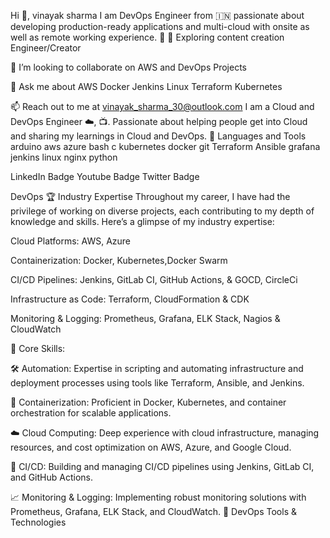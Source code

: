 
   
Hi 👋, vinayak sharma 
I am DevOps Engineer from 🇮🇳   passionate about developing production-ready applications and multi-cloud  with onsite as well as remote working experience. 🎯
🔭 Exploring content creation
   Engineer/Creator

🤩 I’m looking to collaborate on AWS and DevOps Projects


💬 Ask me about AWS Docker Jenkins Linux Terraform Kubernetes

📫 Reach out to me at vinayak_sharma_30@outlook.com I am a Cloud and DevOps Engineer ☁️, 📺. Passionate about helping people get into Cloud and sharing my learnings in Cloud and DevOps. 🧰 Languages and Tools arduino aws azure bash c kubernetes docker git Terraform Ansible grafana jenkins linux nginx python

LinkedIn Badge Youtube Badge Twitter Badge

DevOps
🏆 Industry Expertise
Throughout my career, I have had the privilege of working on diverse projects, each contributing to my depth of knowledge and skills. Here’s a glimpse of my industry expertise:

Cloud Platforms: AWS, Azure

Containerization: Docker, Kubernetes,Docker Swarm

CI/CD Pipelines: Jenkins, GitLab CI, GitHub Actions, & GOCD, CircleCi

Infrastructure as Code: Terraform, CloudFormation & CDK

Monitoring & Logging: Prometheus, Grafana, ELK Stack, Nagios & CloudWatch

🌟 Core Skills:

🛠️ Automation: Expertise in scripting and automating infrastructure and deployment processes using tools like Terraform, Ansible, and Jenkins.

🐳 Containerization: Proficient in Docker, Kubernetes, and container orchestration for scalable applications.

☁️ Cloud Computing: Deep experience with cloud infrastructure, managing resources, and cost optimization on AWS, Azure, and Google Cloud.

🔄 CI/CD: Building and managing CI/CD pipelines using Jenkins, GitLab CI, and GitHub Actions.

📈 Monitoring & Logging: Implementing robust monitoring solutions with Prometheus, Grafana, ELK Stack, and CloudWatch.
🔧 DevOps Tools & Technologies
         

